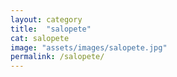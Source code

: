 ```yaml
---
layout: category
title:  "salopete"
cat: salopete
image: "assets/images/salopete.jpg"
permalink: /salopete/
---
```


